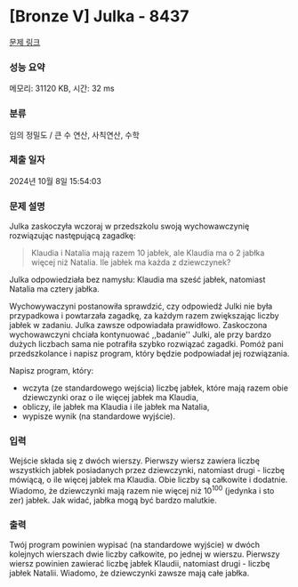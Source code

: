 # [Bronze V] Julka - 8437 

[문제 링크](https://www.acmicpc.net/problem/8437) 

### 성능 요약

메모리: 31120 KB, 시간: 32 ms

### 분류

임의 정밀도 / 큰 수 연산, 사칙연산, 수학

### 제출 일자

2024년 10월 8일 15:54:03

### 문제 설명

<p>Julka zaskoczyła wczoraj w przedszkolu swoją wychowawczynię rozwiązując następującą zagadkę:</p>

<blockquote>Klaudia i Natalia mają razem 10 jabłek, ale Klaudia ma o 2 jabłka więcej niż Natalia. Ile jabłek ma każda z dziewczynek?</blockquote>

<p>Julka odpowiedziała bez namysłu: Klaudia ma sześć jabłek, natomiast Natalia ma cztery jabłka.</p>

<p>Wychowywaczyni postanowiła sprawdzić, czy odpowiedź Julki nie była przypadkowa i powtarzała zagadkę, za każdym razem zwiększając liczby jabłek w zadaniu. Julka zawsze odpowiadała prawidłowo. Zaskoczona wychowawczyni chciała kontynuować ,,badanie'' Julki, ale przy bardzo dużych liczbach sama nie potrafiła szybko rozwiązać zagadki. Pomóż pani przedszkolance i napisz program, który będzie podpowiadał jej rozwiązania.</p>

<p>Napisz program, który:</p>

<ul>
	<li>wczyta (ze standardowego wejścia) liczbę jabłek, które mają razem obie dziewczynki oraz o ile więcej jabłek ma Klaudia,</li>
	<li>obliczy, ile jabłek ma Klaudia i ile jabłek ma Natalia,</li>
	<li>wypisze wynik (na standardowe wyjście).</li>
</ul>

### 입력 

 <p>Wejście składa się z dwóch wierszy. Pierwszy wiersz zawiera liczbę wszystkich jabłek posiadanych przez dziewczynki, natomiast drugi - liczbę mówiącą, o ile więcej jabłek ma Klaudia. Obie liczby są całkowite i dodatnie. Wiadomo, że dziewczynki mają razem nie więcej niż 10<sup>100</sup> (jedynka i sto zer) jabłek. Jak widać, jabłka mogą być bardzo malutkie.</p>

### 출력 

 <p>Twój program powinien wypisać (na standardowe wyjście) w dwóch kolejnych wierszach dwie liczby całkowite, po jednej w wierszu. Pierwszy wiersz powinien zawierać liczbę jabłek Klaudii, natomiast drugi - liczbę jabłek Natalii. Wiadomo, że dziewczynki zawsze mają całe jabłka.</p>

